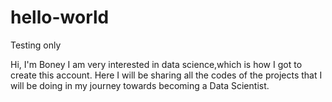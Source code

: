# hello-world
Testing only

Hi, I'm Boney
I am very interested in data science,which is how I got to create this account.
Here I will be sharing all the codes of the projects that I will be doing in my journey towards becoming a Data Scientist.
